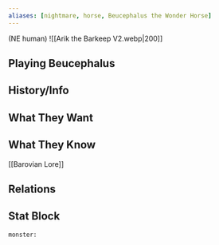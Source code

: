 ```yaml
---
aliases: [nightmare, horse, Beucephalus the Wonder Horse]
---
```

(NE human)
![[Arik the Barkeep V2.webp|200]]
## Playing Beucephalus

## History/Info

## What They Want

## What They Know
[[Barovian Lore]]

## Relations

## Stat Block

```statblock
monster:
```

```dataviewjs
```
